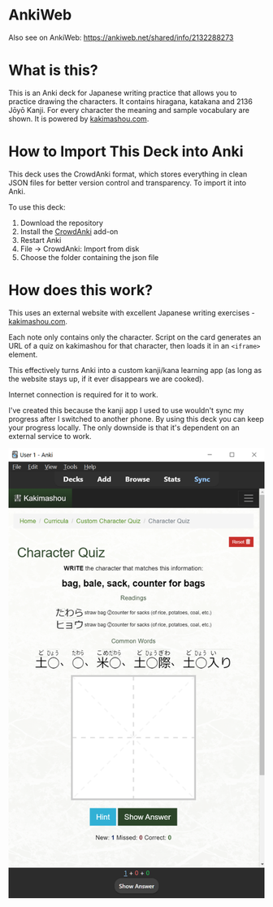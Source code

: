 # AnkiWeb

Also see on AnkiWeb: https://ankiweb.net/shared/info/2132288273

# What is this?

This is an Anki deck for Japanese writing practice that allows you to practice drawing the characters.
It contains hiragana, katakana and 2136 Jōyō Kanji. For every character the meaning and sample vocabulary are shown. It is powered by [kakimashou.com](kakimashou.com).

# How to Import This Deck into Anki

This deck uses the CrowdAnki format, which stores everything in clean JSON files for better version
control and transparency. To import it into Anki.

To use this deck:
1. Download the repository
2. Install the [CrowdAnki](https://github.com/Stvad/CrowdAnki) add-on
3. Restart Anki
4. File -> CrowdAnki: Import from disk
5. Choose the folder containing the json file

# How does this work?

This uses an external website with excellent Japanese writing exercises - [kakimashou.com](kakimashou.com).

Each note only contains only the character. Script on the card generates an URL of a quiz on kakimashou for that character, then loads it in an `<iframe>` element.

This effectively turns Anki into a custom kanji/kana learning app (as long as the website stays up, if it ever disappears we are cooked).

Internet connection is required for it to work.

I've created this because the kanji app I used to use wouldn't sync my progress after I switched to another phone. By using this deck you can keep your progress locally. The only downside is that it's dependent on an external service to work.

![alt text](image.png)
